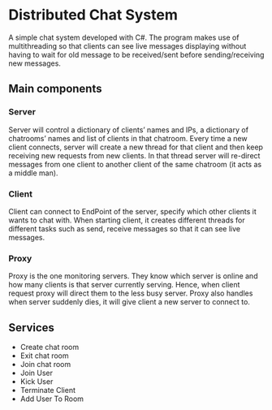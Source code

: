 # Distributed Chat System
A simple chat system developed with C#. The program makes use of multithreading so that clients can see live messages displaying without having to wait for old message to be received/sent before sending/receiving new messages.

## Main components

### Server
Server will control a dictionary of clients’ names and IPs, a dictionary of chatrooms’ names and list of clients in that chatroom. Every time a new client connects, server will create a new thread for that client and then keep receiving new requests from new clients. In that thread server will re-direct messages from one client to another client of the same chatroom (it acts as a middle man).

### Client
Client can connect to EndPoint of the server, specify which other clients it wants to chat with. When starting client, it creates different threads for different tasks such as send, receive messages so that it can see live messages.

### Proxy
Proxy is the one monitoring servers. They know which server is online and how many clients is that server currently serving. Hence, when client request proxy will direct them to the less busy server. Proxy also handles when server suddenly dies, it will give client a new server to connect to.

## Services
- Create chat room
- Exit chat room
- Join chat room
- Join User
- Kick User
- Terminate Client
- Add User To Room
